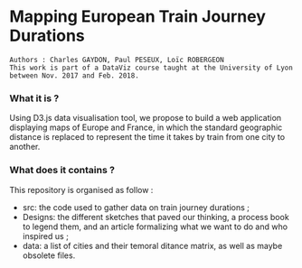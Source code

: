 # Mapping European Train Journey Durations

	Authors : Charles GAYDON, Paul PESEUX, Loïc ROBERGEON
	This work is part of a DataViz course taught at the University of Lyon between Nov. 2017 and Feb. 2018. 

### What it is ?

Using D3.js data visualisation tool, we propose to build a web application displaying maps of Europe and France, in which the standard geographic distance is replaced to represent the time it takes by train from one city to another.

### What does it contains ?

This repository is organised as follow : 
- src: the code used to gather data on train journey durations ;
- Designs: the different sketches that paved our thinking, a process book to legend them, and an article formalizing what we want to do and who inspired us ;
- data: a list of cities and their temoral ditance matrix, as well as maybe obsolete files.  


